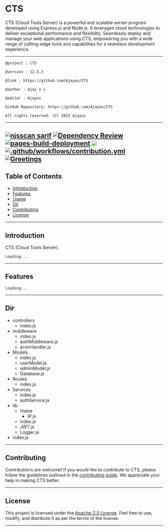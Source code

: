 # CTS

CTS (Cloud Tools Server) is a powerful and scalable server program developed using Express.js and Node.js. It leverages cloud technologies to deliver exceptional performance and flexibility. Seamlessly deploy and manage your web applications using CTS, empowering you with a wide range of cutting-edge tools and capabilities for a seamless development experience.

---

``@project : CTS``

``@version : 12.5.3``

``@link : https://github.com/Ajayos/CTS ``

``@author : Ajay o s ``

``@editor : Ajayos ``

``GitHub Repository: https://github.com/Ajayos/CTS ``

``All rights reserved. (C) 2023 Ajayos``

---

[![njsscan sarif](https://github.com/Ajayos/CTS/actions/workflows/njsscan.yml/badge.svg)](https://github.com/Ajayos/CTS/actions/workflows/njsscan.yml)
[![Dependency Review](https://github.com/Ajayos/CTS/actions/workflows/dependency-review.yml/badge.svg)](https://github.com/Ajayos/CTS/actions/workflows/dependency-review.yml)
[![pages-build-deployment](https://github.com/Ajayos/CTS/actions/workflows/pages/pages-build-deployment/badge.svg)](https://github.com/Ajayos/CTS/actions/workflows/pages/pages-build-deployment)
<img src="https://img.shields.io/github/repo-size/Ajayos/cts?color=green&label=Repo%20total%20size&style=plastic">
[![.github/workflows/contribution.yml](https://github.com/Ajayos/CTS/actions/workflows/contribution.yml/badge.svg)](https://github.com/Ajayos/CTS/actions/workflows/contribution.yml)
[![Greetings](https://github.com/Ajayos/CTS/actions/workflows/greetings.yml/badge.svg)](https://github.com/Ajayos/CTS/actions/workflows/greetings.yml)
---

## Table of Contents

- [Introduction](#introduction)
- [Features](#features)
- [Usage](#usage)
- [Dir](#dir)
- [Contributing](#contributing)
- [License](#license)

---

## Introduction

CTS (Cloud Tools Server).

``Loading...``

---

## Features
``Loading...``

---

## Dir

  - controllers
    - index.js
  - middleware
    - index.js
    - authMiddleware.js
    - errorHandler.js
  - Models
    - index.js
    - userModel.js
    - adminModel.js
    - Database.js
  - Routes
    - index.js
  - Services
    - index.js
    - authService.js
  - lib
    - Home 
       - IP.js
    - index.js
    - JWT.js
    - Logger.js
  - index.js

---

## Contributing

Contributions are welcome! If you would like to contribute to CTS, please follow the guidelines outlined in the [contributing guide](CONTRIBUTING.md). We appreciate your help in making CTS better.

---

## License

This project is licensed under the [Apache-2.0 License](/LICENSE). Feel free to use, modify, and distribute it as per the terms of the license.

---
